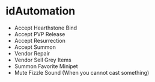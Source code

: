 # idAutomation

- Accept Hearthstone Bind
- Accept PVP Release
- Accept Resurrection
- Accept Summon
- Vendor Repair
- Vendor Sell Grey Items
- Summon Favorite Minipet
- Mute Fizzle Sound (When you cannot cast something)
